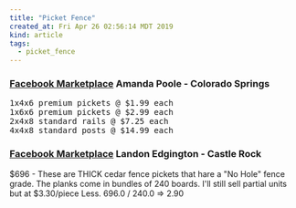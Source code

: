 ```yaml
---
title: "Picket Fence"
created_at: Fri Apr 26 02:56:14 MDT 2019
kind: article
tags:
  - picket_fence
---
```


<h3>
  <a href="https://www.facebook.com/marketplace/item/642902582797225/" target="_blank">Facebook Marketplace</a>
  Amanda Poole - Colorado Springs
</h3>

<pre>
1x4x6 premium pickets @ $1.99 each
1x6x6 premium pickets @ $2.99 each
2x4x8 standard rails @ $7.25 each
4x4x8 standard posts @ $14.99 each
</pre>

<h3>
  <a href="https://www.facebook.com/marketplace/item/387512378760197/" target="_blank">Facebook Marketplace</a>
  Landon Edgington - Castle Rock
</h3>

$696 - These are THICK cedar fence pickets that hare a "No Hole" fence
grade. The planks come in bundles of 240 boards. I'll still sell partial
units but at $3.30/piece Less.
696.0 / 240.0 => 2.90

<!--
html boilerplate fragments
<a href="" target="_blank"></a>
<a name=""></a>
<img src="" width="400px">
<ul>
  <li></li>
  <li><a href="" target="_blank"></a></li>
</ul>
<pre>
</pre>
<p style="margin-bottom: 2em;"></p>
<hr style="border: 0; height: 3px; background: #333; background-image: linear-gradient(to right, #ccc, #333, #ccc);">
<pre><code>
</code></pre>
<math xmlns='http://www.w3.org/1998/Math/MathML' display='block'>
</math>
:-->
